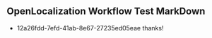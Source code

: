 ## OpenLocalization Workflow Test MarkDown
* 12a26fdd-7efd-41ab-8e67-27235ed05eae 
thanks!<!--HONumber=Mar16_HO2-->
